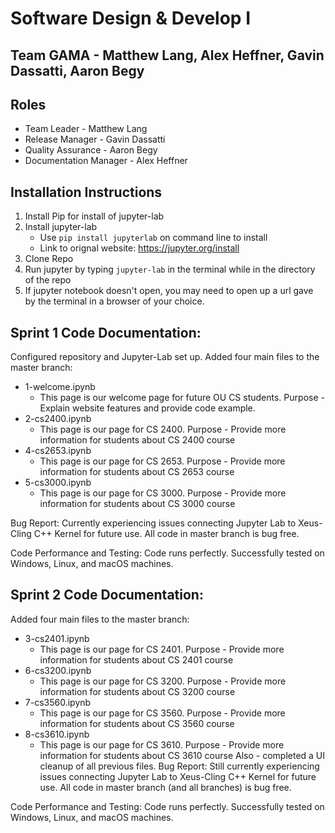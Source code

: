 # Software Design & Develop I
## Team GAMA - Matthew Lang, Alex Heffner, Gavin Dassatti, Aaron Begy
## Roles
* Team Leader - Matthew Lang
* Release Manager - Gavin Dassatti
* Quality Assurance - Aaron Begy
* Documentation Manager - Alex Heffner

## Installation Instructions
  1. Install Pip for install of jupyter-lab
  2. Install jupyter-lab
      - Use ```pip install jupyterlab``` on command line to install
      - Link to orignal website: https://jupyter.org/install
  3. Clone Repo
  4. Run jupyter by typing ```jupyter-lab``` in the terminal while in the directory of the repo
  5. If jupyter notebook doesn't open, you may need to open up a url gave by the terminal in a browser of your choice.

## Sprint 1 Code Documentation: 
Configured repository and Jupyter-Lab set up.
Added four main files to the master branch:
  - 1-welcome.ipynb
      - This page is our welcome page for future OU CS students. Purpose - Explain website features and provide code example.
  - 2-cs2400.ipynb
      - This page is our page for CS 2400. Purpose - Provide more information for students about CS 2400 course
  - 4-cs2653.ipynb
      - This page is our page for CS 2653. Purpose - Provide more information for students about CS 2653 course
  - 5-cs3000.ipynb
      - This page is our page for CS 3000. Purpose - Provide more information for students about CS 3000 course

Bug Report: Currently experiencing issues connecting Jupyter Lab to Xeus-Cling C++ Kernel for future use. All code in master branch is bug free.

Code Performance and Testing: Code runs perfectly. Successfully tested on Windows, Linux, and macOS machines.

## Sprint 2 Code Documentation: 
Added four main files to the master branch:
  - 3-cs2401.ipynb
      - This page is our page for CS 2401. Purpose - Provide more information for students about CS 2401 course
  - 6-cs3200.ipynb
      - This page is our page for CS 3200. Purpose - Provide more information for students about CS 3200 course
  - 7-cs3560.ipynb
      - This page is our page for CS 3560. Purpose - Provide more information for students about CS 3560 course
  - 8-cs3610.ipynb
      - This page is our page for CS 3610. Purpose - Provide more information for students about CS 3610 course
Also - completed a UI cleanup of all previous files.
Bug Report: Still currently experiencing issues connecting Jupyter Lab to Xeus-Cling C++ Kernel for future use. All code in master branch (and all branches) is bug free.

Code Performance and Testing: Code runs perfectly. Successfully tested on Windows, Linux, and macOS machines.
